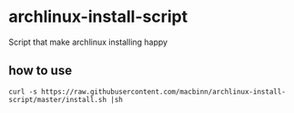 # archlinux-install-script
Script that make archlinux installing happy

## how to use

```shell
curl -s https://raw.githubusercontent.com/macbinn/archlinux-install-script/master/install.sh |sh

```
